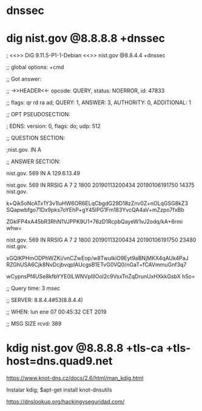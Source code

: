 # dnssec

# dig nist.gov @8.8.8.8 +dnssec

; <<>> DiG 9.11.5-P1-1-Debian <<>> nist.gov @8.8.4.4 +dnssec

;; global options: +cmd

;; Got answer:

;; ->>HEADER<<- opcode: QUERY, status: NOERROR, id: 47833

;; flags: qr rd ra ad; QUERY: 1, ANSWER: 3, AUTHORITY: 0, ADDITIONAL: 1


;; OPT PSEUDOSECTION:

; EDNS: version: 0, flags: do; udp: 512

;; QUESTION SECTION:

;nist.gov.                      IN      A


;; ANSWER SECTION:

nist.gov.               569     IN      A       129.6.13.49

nist.gov.               569     IN      RRSIG   A 7 2 1800 20190113200434 20190106191750 14375 nist.gov. 

k+Qik5oNcATx1Y3v1IuHW6OR6ELqCbgdG29D18zZnv0Z+nOLqGSG8kZ3 SQapwbfgo71Dx9pks7oYEhP+gY45IPG1Fm183YvcQA4aV+mZzpo7fxBb 

ZGklFP4xA45bR3RhN1VJPPK9U1+76zD1RcpbQayeW1vJ2odq/kA+6rmi whw=

nist.gov.               569     IN      RRSIG   A 7 2 1800 20190113200434 20190106191750 23480 nist.gov. 

xGQlKPHmODPhWZKi/vnCZwEop/w8TwulkiO9Eyt9aBNjMKX4qAUk4PaJ RZGhUSA6Cjk8NvDcjbvqpIAUcgsB1ETvG0VQ0/nGaT+fCAVmmuGnf3q7 

wCypnsPf4USe8kfbYYE0ILWNVpIIlOol2c9VsxTnZqDrunUxHXkkGsbX h5o=

;; Query time: 3 msec

;; SERVER: 8.8.4.4#53(8.8.4.4)

;; WHEN: lun ene 07 00:45:32 CET 2019

;; MSG SIZE  rcvd: 389


# kdig nist.gov @8.8.8.8 +tls-ca +tls-host=dns.quad9.net

https://www.knot-dns.cz/docs/2.6/html/man_kdig.html

Instalar kdig; $apt-get install knot-dnsutils

https://dnslookup.org/hackingyseguridad.com/
